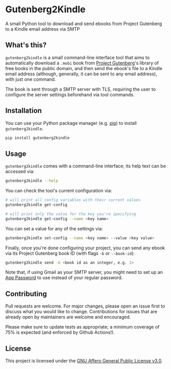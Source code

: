 # Gutenberg2Kindle

A small Python tool to download and send ebooks from Project Gutenberg to a Kindle email address via SMTP

## What's this?

`gutenberg2kindle` is a small command-line interface tool that aims to automatically download a `.mobi` book from [Project Gutenberg](https://www.gutenberg.org/)'s library of free books in the public domain, and then send the ebook's file to a Kindle email address (although, generally, it can be sent to any email address), with just one command.

The book is sent through a SMTP server with TLS, requiring the user to configure the server settings beforehand via tool commands.

## Installation

You can use your Python package manager (e.g. [pip](https://pip.pypa.io/en/stable/)) to install `gutenberg2kindle`.

```bash
pip install gutenberg2kindle
```

## Usage

`gutenberg2kindle` comes with a command-line interface; its help text can be accessed via:

```bash
gutenberg2kindle --help
```

You can check the tool's current configuration via:

```bash
# will print all config variables with their current values
gutenberg2kindle get-config

# will print only the value for the key you're specifying
gutenberg2kindle get-config --name <key name>
```

You can set a value for any of the settings via:

```bash
gutenberg2kindle set-config --name <key name> --value <key value>
```

Finally, once you're done configuring your project, you can send any ebook via its Project Gutenberg book ID (with flags `-b` or `--book-id`):

```bash
gutenberg2kindle send -b <book id as an integer, e.g. 1>
```

Note that, if using Gmail as your SMTP server, you might need to set up an [App Password](https://support.google.com/accounts/answer/185833) to use instead of your regular password.

## Contributing

Pull requests are welcome. For major changes, please open an issue first to discuss what you would like to change. Contributions for issues that are already open by maintainers are welcome and encouraged.

Please make sure to update tests as appropriate; a minimum coverage of 75% is expected (and enforced by Github Actions!).

## License

This project is licensed under the [GNU Affero General Public License v3.0](https://github.com/aitorres/gutenberg2kindle/blob/main/LICENSE).
